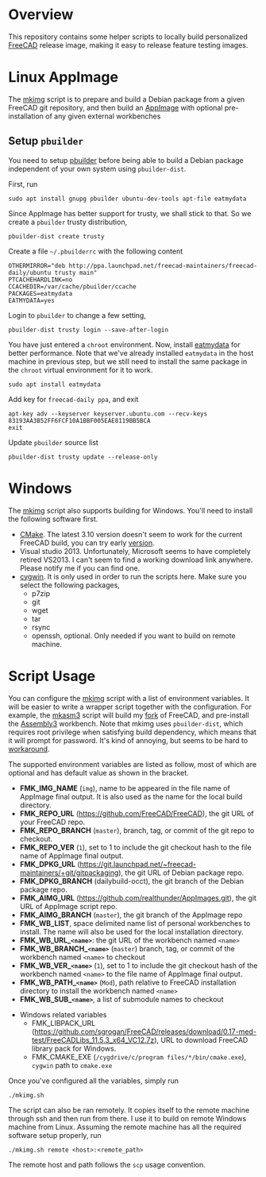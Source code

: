 # Overview

This repository contains some helper scripts to locally build personalized
[FreeCAD](https://github.com/FreeCAD/FreeCAD) release image, making it easy
to release feature testing images.

# Linux AppImage

The [mkimg](./mkimg.sh) script is to prepare and build a Debian package from
a given FreeCAD git repository, and then build an [AppImage](https://appimage.org/) 
with optional pre-installation of any given external workbenches

## Setup `pbuilder`

You need to setup [pbuilder](https://wiki.ubuntu.com/PbuilderHowto) before
being able to build a Debian package independent of your own system using
`pbuilder-dist`. 

First, run

```
sudo apt install gnupg pbuilder ubuntu-dev-tools apt-file eatmydata
```

Since AppImage has better support for trusty, we shall stick to that. So we
create a `pbuilder` trusty distribution, 

```
pbuilder-dist create trusty 
```

Create a file `~/.pbuilderrc` with the following content

```
OTHERMIRROR="deb http://ppa.launchpad.net/freecad-maintainers/freecad-daily/ubuntu trusty main"
PTCACHEHARDLINK=no
CCACHEDIR=/var/cache/pbuilder/ccache
PACKAGES=eatmydata
EATMYDATA=yes
```

Login to `pbuilder` to change a few setting,

```
pbuilder-dist trusty login --save-after-login
```

You have just entered a `chroot` environment. Now, install 
[eatmydata](http://manpages.ubuntu.com/manpages/artful/man1/eatmydata.1.html)
for better performance. Note that we've already installed `eatmydata` in the
host machine in previous step, but we still need to install the same package in
the `chroot` virtual environment for it to work.

```
sudo apt install eatmydata
```

Add key for `freecad-daily ppa`, and exit

```
apt-key adv --keyserver keyserver.ubuntu.com --recv-keys 83193AA3B52FF6FCF10A1BBF005EAE8119BB5BCA
exit 
```

Update `pbuilder` source list

```
pbuilder-dist trusty update --release-only
```

# Windows

The [mkimg](./mkimg.sh) script also supports building for Windows. You'll need
to install the following software first.

* [CMake](https://cmake.org/). The latest 3.10 version doesn't seem to work for
  the current FreeCAD build, you can try early [version](https://cmake.org/files/v3.7/).
* Visual studio 2013. Unfortunately, Microsoft seems to have completely retired
  VS2013. I can't seem to find a working download link anywhere. Please notify
  me if you can find one.
* [cygwin](https://cygwin.com/install.html). It is only used in order to run
  the scripts here. Make sure you select the following packages,
    * p7zip
    * git
    * wget
    * tar
    * rsync
    * openssh, optional. Only needed if you want to build on remote machine.

# Script Usage

You can configure the [mkimg](./mkimg.sh) script with a list of environment
variables. It will be easier to write a wrapper script together with the 
configuration. For example, the [mkasm3](./mkasm3.sh) script  will build my 
[fork](https://github.com/realthunder/FreeCAD/tree/LinkStage3) of FreeCAD, 
and pre-install the [Assembly3](https://github.com/realthunder/FreeCAD_assembly3)
workbench. Note that mkimg uses `pbuilder-dist`, which requires root privilege 
when satisfying build dependency, which means that it will prompt for password.
It's kind of annoying, but seems to be hard to
[workaround](https://pbuilder.alioth.debian.org/#nonrootchroot).

The supported environment variables are listed as follow, most of which are
optional and has default value as shown in the bracket.

- **FMK_IMG_NAME** (`img`), name to be appeared in the file name of AppImage
  final output. It is also used as the name for the local build directory.
- **FMK_REPO_URL** (https://github.com/FreeCAD/FreeCAD), the git URL of your
  FreeCAD repo.
- **FMK_REPO_BRANCH** (`master`), branch, tag, or commit of the git repo to
  checkout.
- **FMK_REPO_VER** (`1`), set to 1 to include the git checkout hash to the file
  name of AppImage final output.
- **FMK_DPKG_URL**
  (https://git.launchpad.net/~freecad-maintainers/+git/gitpackaging), the git
  URL of Debian package repo.
- **FMK_DPKG_BRANCH** (dailybuild-occt), the git branch of the Debian package
  repo.
- **FMK_AIMG_URL** (https://github.com/realthunder/AppImages.git), the git URL
  of AppImage script repo.
- **FMK_AIMG_BRANCH** (`master`), the git branch of the AppImage repo
- **FMK_WB_LIST**, space delimited name list of personal workbenches to
  install. The name will also be used for the local installation directory.
- **FMK_WB_URL_`<name>`**: the git URL of the workbench named `<name>`
- **FMK_WB_BRANCH_`<name>`** (`master`) branch, tag, or commit of the workbench
  named `<name>` to checkout
- **FMK_WB_VER_`<name>`** (`1`), set to 1 to include the git checkout hash of
  the workbench named `<name>` to the file name of AppImage final output.
- **FMK_WB_PATH_`<name>`** (`Mod`), path relative to FreeCAD installation
  directory to install the workbench named `<name>`
- **FMK_WB_SUB_`<name>`**, a list of submodule names to checkout
* Windows related variables
    * FMK_LIBPACK_URL
      (https://github.com/sgrogan/FreeCAD/releases/download/0.17-med-test/FreeCADLibs_11.5.3_x64_VC12.7z),
      URL to download FreeCAD library pack for Windows.
    * FMK_CMAKE_EXE (`/cygdrive/c/program files/*/bin/cmake.exe`), `cygwin`
      path to `cmake.exe`

Once you've configured all the variables, simply run

```
./mkimg.sh
```

The script can also be ran remotely. It copies itself to the remote machine
through ssh and then run from there. I use it to build on remote Windows
machine from Linux. Assuming the remote machine has all the required software
setup properly, run

```
./mkimg.sh remote <host>:<remote_path>
```

The remote host and path follows the `scp` usage convention.

